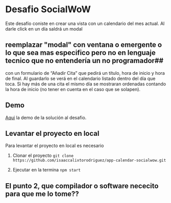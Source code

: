 # Desafio SocialWoW

Este desafío coniste en crear una vista con un calendario del mes actual. Al darle click en un día saldrá un modal 
## reemplazar "modal" con ventana o emergente o lo que sea mas especifico pero no en lenguaje tecnico que no entendería un no programador##

 con un formulario de “Añadir Cita” que pedirá un título, hora de inicio y hora de final. Al guardarlo se verá en el calendario listado dentro del día que toca. Si hay más de una cita el mismo día se mostraran ordenadas contando la hora de inicio (no tener en cuenta en el caso que se solapen).

## Demo
[Aqui](https://app-calendar-socialwow.vercel.app/) la demo de la solución al desafio. 

## Levantar el proyecto en local
Para levantar el proyecto en local es necesario

1. Clonar el proyecto `git clone https://github.com/isaaccalixtorodriguez/app-calendar-socialwow.git`

2. Ejecutar en la termina `npm start`

## El punto 2, que compilador o software nececito para que me lo tome?? ##
